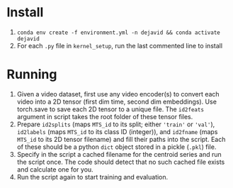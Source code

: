 # Install
1. `conda env create -f environment.yml -n dejavid && conda activate dejavid`
2. For each `.py` file in `kernel_setup`, run the last commented line to install

# Running
1. Given a video dataset, first use any video encoder(s) to convert each video into a 2D tensor (first dim time, second dim embeddings). Use torch.save to save each 2D tensor to a unique file. The `id2feats` argument in script takes the root folder of these tensor files.
2. Prepare `id2splits` (maps `MTS_id` to its split; either `'train'` or `'val'`), `id2labels` (maps `MTS_id` to its class ID (integer)), and `id2fname` (maps `MTS_id` to its 2D tensor filename) and fill their paths into the script. Each of these should be a python `dict` object stored in a pickle (`.pkl`) file. 
3. Specify in the script a cached filename for the centroid series and run the script once. The code should detect that no such cached file exists and calculate one for you.
4. Run the script again to start training and evaluation.